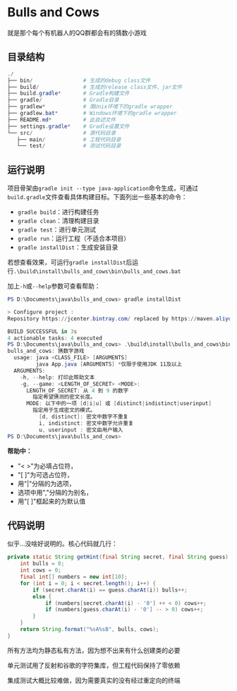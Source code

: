 # Bulls and Cows

就是那个每个有机器人的QQ群都会有的猜数小游戏

## 目录结构

``` powershell
./
├── bin/                # 生成的debug class文件
├── build/              # 生成的release class文件、jar文件
├── build.gradle*       # Gradle构建文件
├── gradle/             # Gradle目录
├── gradlew*            # 类Unix环境下的gradle wrapper
├── gradlew.bat*        # Windows环境下的gradle wrapper
├── README.md*          # 此自述文件
├── settings.gradle*    # Gradle设置文件
└── src/                # 源代码目录
   ├── main/            # 工程代码目录
   └── test/            # 测试代码目录
```

## 运行说明

项目骨架由`gradle init --type java-application`命令生成，可通过`build.gradle`文件查看具体构建目标。下面列出一些基本的命令：

- `gradle build`：进行构建任务
- `gradle clean`：清理构建目录
- `gradle test`：进行单元测试
- `gradle run`：运行工程（不适合本项目）
- `gradle installDist`：生成安装目录

若想查看效果，可运行`gradle installDist`后运行`.\build\install\bulls_and_cows\bin\bulls_and_cows.bat`

加上`-h`或`--help`参数可查看帮助：

``` powershell
PS D:\Documents\java\bulls_and_cows> gradle installDist

> Configure project :
Repository https://jcenter.bintray.com/ replaced by https://maven.aliyun.com/repository/jcenter/.

BUILD SUCCESSFUL in 3s
4 actionable tasks: 4 executed
PS D:\Documents\java\bulls_and_cows> .\build\install\bulls_and_cows\bin\bulls_and_cows.bat --help
bulls_and_cows: 猜数字游戏
  usage: java <CLASS_FILE> [ARGUMENTS]
         java App.java [ARGUMENTS] *仅限于使用JDK 11及以上
  ARGUMENTS:
    -h, --help: 打印此帮助文本
    -g, --game: <LENGTH_OF_SECRET> <MODE>:
      LENGTH_OF_SECRET: 从 4 到 9 的数字
        指定希望猜测的密文长度。
      MODE: 以下中的一项 [d|i|u] 或 [distinct|indistinct|userinput]
        指定用于生成密文的模式。
          [d, distinct]: 密文中数字不重复
          i, indistinct: 密文中数字允许重复
          u, userinput : 密文由用户输入
PS D:\Documents\java\bulls_and_cows>
```

__帮助中：__
- "< >"为必填占位符，
- "[ ]"为可选占位符，
- 用"|"分隔的为选项，
- 选项中用","分隔的为别名，
- 用"[ ]"框起来的为默认值

## 代码说明

似乎...没啥好说明的。核心代码就几行：

``` java
private static String getHint(final String secret, final String guess) {
    int bulls = 0;
    int cows = 0;
    final int[] numbers = new int[10];
    for (int i = 0; i < secret.length(); i++) {
        if (secret.charAt(i) == guess.charAt(i)) bulls++;
        else {
            if (numbers[secret.charAt(i) - '0'] ++ < 0) cows++;
            if (numbers[guess.charAt(i) - '0'] -- > 0) cows++;
        }
    }
    return String.format("%sA%sB", bulls, cows);
}
```
所有方法均为静态私有方法，因为想不出来有什么创建类的必要

单元测试用了反射和谷歌的字符集库，但工程代码保持了零依赖

集成测试大概比较难做，因为需要真实的没有经过重定向的终端